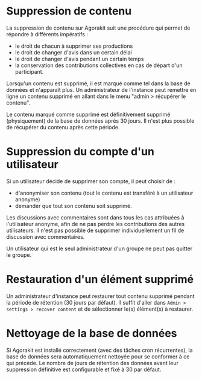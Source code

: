 # Suppression de contenu
La suppression de contenu sur Agorakit suit une procédure qui permet de répondre à différents impératifs :

- le droit de chacun à supprimer ses productions
- le droit de changer d'avis dans un certain délai
- le droit de changer d'avis pendant un certain temps
- la conservation des contributions collectives en cas de départ d'un participant.


Lorsqu'un contenu est supprimé, il est marqué comme tel dans la base de données et n'apparaît plus. Un administrateur de l'instance peut remettre en ligne un contenu supprimé en allant dans le menu "admin > récupérer le contenu".

Le contenu marqué comme supprimé est définitivement supprimé (physiquement) de la base de données après 30 jours. Il n'est plus possible de récupérer du contenu après cette période.


# Suppression du compte d'un utilisateur
Si un utilisateur décide de supprimer son compte, il peut choisir de :

- d'anonymiser son contenu (tout le contenu est transféré à un utilisateur anonyme)
- demander que tout son contenu soit supprimé.

Les discussions avec commentaires sont dans tous les cas attribuées à l'utilisateur anonyme, afin de ne pas perdre les contributions des autres utilisateurs.
Il n'est pas possible de supprimer individuellement un fil de discussion avec commentaires.

Un utilisateur qui est le seul administrateur d'un groupe ne peut pas quitter le groupe.


# Restauration d'un élément supprimé
Un administrateur d'instance peut restaurer tout contenu supprimé pendant la période de rétention (30 jours par défaut). Il suffit d'aller dans `Admin > settings > recover content` et de sélectionner le(s) élément(s) à restaurer.

# Nettoyage de la base de données
Si Agorakit est installé correctement (avec des tâches cron récurrentes), la base de données sera automatiquement nettoyée pour se conformer à ce qui précède.
Le nombre de jours de rétention des données avant leur suppression définitive est configurable et fixé à 30 par défaut.